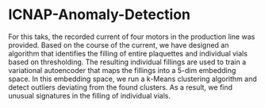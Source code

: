 # ICNAP-Anomaly-Detection

For this taks, the recorded current of four motors in the production line was provided. Based on the course of the current, we have designed an algorithm that identifies the filling of entire plaquettes and individual vials based on thresholding. The resulting individual fillings are used to train a variational autoencoder that maps the fillings into a 5-dim embedding space. In this embedding space, we run a k-Means clustering algorithm and detect outliers deviating from the found clusters.
As a result, we find unusual signatures in the filling of individual vials. 
